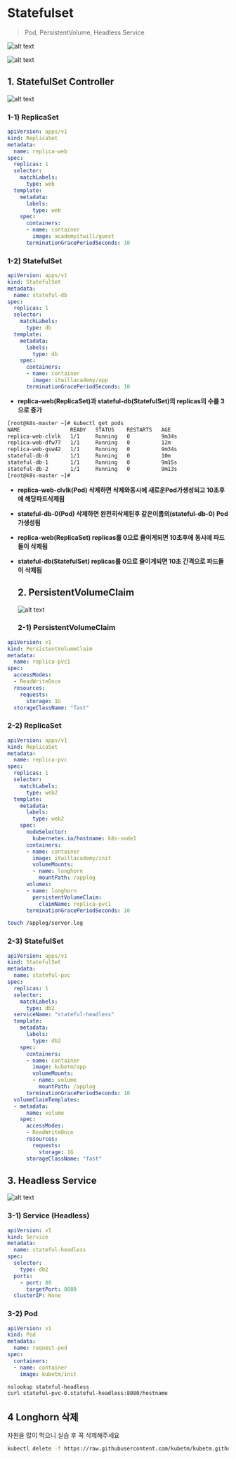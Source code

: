 # Statefulset

> Pod, PersistentVolume, Headless Service

![alt text](image-49.png)

![alt text](image-50.png)

  ## 1. StatefulSet Controller
  
  ![alt text](image-51.png)

   ### 1-1) ReplicaSet 

```yaml
apiVersion: apps/v1
kind: ReplicaSet
metadata:
  name: replica-web
spec:
  replicas: 1
  selector:
    matchLabels:
      type: web
  template:
    metadata:
      labels:
        type: web
    spec:
      containers:
      - name: container
        image: academyitwill/guest
      terminationGracePeriodSeconds: 10
```

   ### 1-2) StatefulSet

```yml
apiVersion: apps/v1
kind: StatefulSet
metadata:
  name: stateful-db
spec:
  replicas: 1
  selector:
    matchLabels:
      type: db
  template:
    metadata:
      labels:
        type: db
    spec:
      containers:
      - name: container
        image: itwillacademy/app
      terminationGracePeriodSeconds: 10
```

- **replica-web(ReplicaSet)과 stateful-db(StatefulSet)의 replicas의 수를 3으로 증가**

```bash
[root@k8s-master ~]# kubectl get pods
NAME                READY   STATUS    RESTARTS   AGE
replica-web-clvlk   1/1     Running   0          9m34s
replica-web-dfw77   1/1     Running   0          12m
replica-web-gsw42   1/1     Running   0          9m34s
stateful-db-0       1/1     Running   0          10m
stateful-db-1       1/1     Running   0          9m15s
stateful-db-2       1/1     Running   0          9m13s
[root@k8s-master ~]# 
```
- **replica-web-clvlk(Pod) 삭제하면 삭제와동시에 새로운Pod가생성되고 10초후에 해당파드삭제됨**

- **stateful-db-0(Pod) 삭제하면 완전히삭제된후 같은이름의(stateful-db-0) Pod가생성됨**

- **replica-web(ReplicaSet) replicas를 0으로 줄이게되면 10초후에 동시에 파드들이 삭제됨**

- **stateful-db(StatefulSet) replicas를 0으로 줄이게되면 10초 간격으로 파드들이 삭제됨**

  ## 2. PersistentVolumeClaim 

  ![alt text](image-52.png)


  ### 2-1) PersistentVolumeClaim

```yml
apiVersion: v1
kind: PersistentVolumeClaim
metadata:
  name: replica-pvc1
spec:
  accessModes:
  - ReadWriteOnce
  resources:
    requests:
      storage: 1G
  storageClassName: "fast"
```
   ### 2-2) ReplicaSet

```yml
apiVersion: apps/v1
kind: ReplicaSet
metadata:
  name: replica-pvc
spec:
  replicas: 1
  selector:
    matchLabels:
      type: web2
  template:
    metadata:
      labels:
        type: web2
    spec:
      nodeSelector:
        kubernetes.io/hostname: k8s-node1
      containers:
      - name: container
        image: itwillacademy/init
        volumeMounts:
        - name: longhorn
          mountPath: /applog
      volumes:
      - name: longhorn
        persistentVolumeClaim:
          claimName: replica-pvc1
      terminationGracePeriodSeconds: 10
```

```bash
touch /applog/server.log
```



   ### 2-3) StatefulSet 

```yml
apiVersion: apps/v1
kind: StatefulSet
metadata:
  name: stateful-pvc
spec:
  replicas: 1
  selector:
    matchLabels:
      type: db2
  serviceName: "stateful-headless"
  template: 
    metadata:
      labels:
        type: db2
    spec:
      containers:
      - name: container
        image: kubetm/app
        volumeMounts:
        - name: volume
          mountPath: /applog
      terminationGracePeriodSeconds: 10
  volumeClaimTemplates:
  - metadata:
      name: volume
    spec:
      accessModes:
      - ReadWriteOnce
      resources:
        requests:
          storage: 1G
      storageClassName: "fast"
```

   ## 3. Headless Service

  ![alt text](image-53.png)

   ### 3-1) Service (Headless)

```yml
apiVersion: v1
kind: Service
metadata:
  name: stateful-headless
spec:
  selector:
    type: db2
  ports:
    - port: 80
      targetPort: 8080    
  clusterIP: None
```
     
   ### 3-2) Pod 

```yml
apiVersion: v1
kind: Pod
metadata:
  name: request-pod
spec:
  containers:
  - name: container
    image: kubetm/init
```

```bash
nslookup stateful-headless
curl stateful-pvc-0.stateful-headless:8080/hostname
```

  ## 4 Longhorn 삭제 

  자원을 많이 먹으니 실습 후 꼭 삭제해주세요

  ```bash
  kubectl delete -f https://raw.githubusercontent.com/kubetm/kubetm.github.io/master/yamls/longhorn/longhorn-1.5.0.yaml
  ```